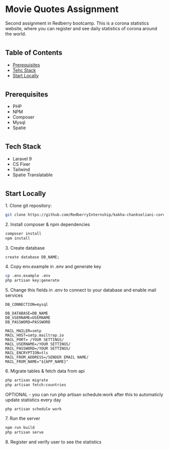 # **Movie Quotes Assignment**

Second assignment in Redberry bootcamp. This is a corona statistics website, where you can register and see daily statistics of corona around the world.

#

## **Table of Contents**

<!-- TODO -->

-   [Prerequisites](#prerequisites)
-   [Tehc Stack](#tech-stack)
-   [Start Locally](#getting-started)

#

## **Prerequisites**

-   PHP
-   NPM
-   Composer
-   Mysql
-   Spatie

#

## **Tech Stack**

-   Laravel 9
-   CS Fixer
-   Tailwind
-   Spatie Translatable

#

## **Start Locally**

1\. Clone git repository:

```bash
git clone https://github.com/RedberryInternship/kakha-chankseliani-coronatime.git
```

2\. Install composer & npm dependencies

```bash
composer install
npm install
```

3\. Create database

```mysql
create database DB_NAME;
```

4\. Copy env.example in .env and generate key

```bash
cp .env.example .env
php artisan key:generate
```

5\. Change this fields in .env to connect to your database and enable mail services

```env
DB_CONNECTION=mysql

DB_DATABASE=DB_NAME
DB_USERNAME=USERNAME
DB_PASSWORD=PASSWORD

MAIL_MAILER=smtp
MAIL_HOST=smtp.mailtrap.io
MAIL_PORT= /YOUR SETTINGS/
MAIL_USERNAME=/YOUR SETTINGS/
MAIL_PASSWORD=/YOUR SETTINGS/
MAIL_ENCRYPTION=tls
MAIL_FROM_ADDRESS=/SENDER EMAIL NAME/
MAIL_FROM_NAME="${APP_NAME}"
```

6\. Migrate tables & fetch data from api

```bash
php artisan migrate
php artisan fetch:countries
```

OPTIONAL - you can run php artisan schedule:work after this to automaticly update statistics every day

```bash
php artisan schedule work
```

7\. Run the server

```bash
npm run build
php artisan serve
```

8\. Register and verify user to see the statistics
